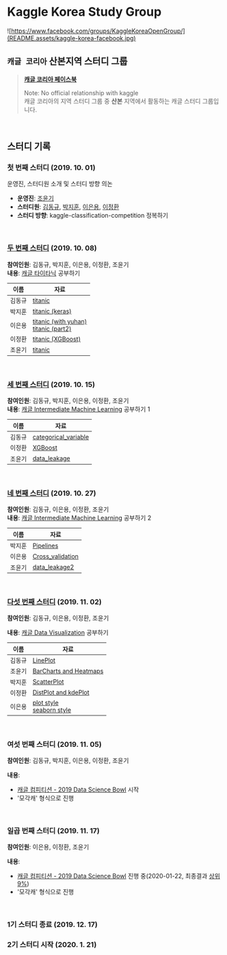 # Kaggle Korea Study Group
![https://www.facebook.com/groups/KaggleKoreaOpenGroup/](README.assets/kaggle-korea-facebook.jpg)
## `캐글 코리아` 산본지역 스터디 그룹
>  **[캐글 코리아 페이스북](https://www.facebook.com/groups/KaggleKoreaOpenGroup/)** 
>
> Note: No official relationship with kaggle  
캐글 코리아의 지역 스터디 그룹 중 **산본** 지역에서 활동하는 캐글 스터디 그룹입니다.
<br>

## 스터디 기록

### 첫 번째 스터디 (2019. 10. 01)

운영진, 스터디원 소개 및 스터디 방향 의논

- **운영진**: [조윤기](https://github.com/joyoon729)
- **스터디원**: [김동규](https://github.com/DrumDong), [박지훈](https://github.com/jeehunpark), [이은용](https://github.com/namepen), [이정환](https://github.com/wjdghks9885)
- **스터디 방향**: kaggle-classification-competition 정복하기

<br>

### [두 번째 스터디](week2) (2019. 10. 08)

**참여인원**: 김동규, 박지훈, 이은용, 이정환, 조윤기  
**내용**: [캐글 타이타닉](https://www.kaggle.com/c/titanic) 공부하기

|  이름  |                 자료                  |
| :---: | ----------------------------------- |
| 김동규 | [titanic](week2/김동규_titanic1.ipynb)  |
| 박지훈 | [titanic (keras)](week2/박지훈_artificial-neural-network-using-keras.ipynb) |
| 이은용 | [titanic (with yuhan)](week2/이은용_Titanic_part1.ipynb)<br>[titanic (part2)](week2/이은용_TItanic_part2.ipynb) |
| 이정환 | [titanic (XGBoost)](week2/이정환_titanic-using-XGBoost.ipynb) |
| 조윤기 | [titanic](week2/조윤기_titanic.ipynb) |

<br>

### [세 번째 스터디](week3) (2019. 10. 15)

**참여인원**: 김동규, 박지훈, 이은용, 이정환, 조윤기  
**내용**: [캐글 Intermediate Machine Learning](https://www.kaggle.com/learn/intermediate-machine-learning) 공부하기 1

|  이름  |                     자료                     |
| :----: | ------------------------------------------ |
| 김동규 | [categorical_variable](week3/김동규_Study_categorical_variable.ipynb) |
| 이정환 | [XGBoost](week3/이정환_XGBoost.pptx)         |
| 조윤기 | [data_leakage](week3/조윤기_data_leakage.md) |

<br>

### [네 번째 스터디](week4) (2019. 10. 27)

**참여인원**: 김동규, 이은용, 이정환, 조윤기  
**내용**: [캐글 Intermediate Machine Learning](https://www.kaggle.com/learn/intermediate-machine-learning) 공부하기 2

|  이름  | 자료 |
| :----: | -- |
| 박지훈 | [Pipelines](week4/박지훈_Pipelines.ipynb)|
| 이은용 | [Cross_validation](week4/Cross_validation_은용.ipynb) |
| 조윤기 | [data_leakage2](week4/조윤기_data_leakage2.md) |

<br>

### [다섯 번째 스터디](week5) (2019. 11. 02)

**참여인원**: 김동규, 이은용, 이정환, 조윤기

**내용**:  [캐글 Data Visualization](https://www.kaggle.com/learn/data-visualization) 공부하기

| 이름   | 자료                                                         |
| :----: | ------------------------------------------------------------ |
| 김동규 | [LinePlot](week5/김동규_LinePlot.ipynb)                      |
| 조윤기 | [BarCharts and Heatmaps](week5/조윤기/조윤기_Bar_Charts_and_Heatmaps.ipynb) |
| 박지훈 | [ScatterPlot](week5/박지훈_Scatter_plot.ipynb)               |
| 이정환 | [DistPlot and kdePlot](week5/이정환_distplot_&_kdeplot_example.ipynb) |
| 이은용 | [plot style](week5/이은용_plot_style.ipynb)<br /> [seaborn style](week5/이은용_seaborn_style.ipynb) |

<br>

### 여섯 번째 스터디 (2019. 11. 05)

**참여인원**: 김동규, 박지훈, 이은용, 이정환, 조윤기

**내용**: 

- [캐글 컴피티션 - 2019 Data Science Bowl](https://www.kaggle.com/c/data-science-bowl-2019) 시작
- '모각캐' 형식으로 진행

<br>

### 일곱 번째 스터디 (2019. 11. 17)

**참여인원**: 이은용, 이정환, 조윤기

**내용**: 

- [캐글 컴피티션 - 2019 Data Science Bowl](https://www.kaggle.com/c/data-science-bowl-2019) 진행 중(2020-01-22, 최종결과 [상위9%](https://www.kaggle.com/c/data-science-bowl-2019/leaderboard))
- '모각캐' 형식으로 진행

<br>

### 1기 스터디 종료 (2019. 12. 17)

### 2기 스터디 시작 (2020. 1. 21)

<br>

